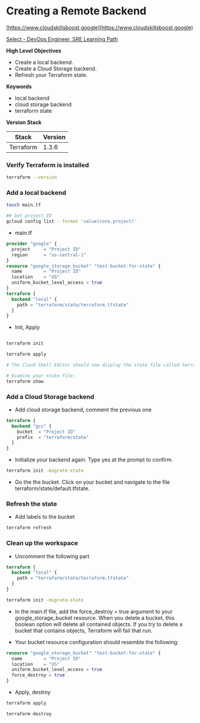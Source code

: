 # Creating a Remote Backend

[https://www.cloudskillsboost.google](https://www.cloudskillsboost.google)

[Select - DevOps Engineer, SRE Learning Path](https://www.cloudskillsboost.google/paths)

**High Level Objectives**

- Create a local backend.
- Create a Cloud Storage backend.
- Refresh your Terraform state.

**Keywords**

- local backend
- cloud storage backend
- terraform state

**Version Stack**

| Stack     | Version |
|-----------|---------|
| Terraform | 1.3.6   |




### Verify Terraform is installed

```bash
terraform --version
```

### Add a local backend

```bash
touch main.tf

## Get project ID
gcloud config list --format 'value(core.project)'
```

- main.tf

```terraform
provider "google" {
  project     = "Project ID"
  region      = "us-central-1"
}
resource "google_storage_bucket" "test-bucket-for-state" {
  name        = "Project ID"
  location    = "US"
  uniform_bucket_level_access = true
}
terraform {
  backend "local" {
    path = "terraform/state/terraform.tfstate"
  }
}
```

- Init, Apply

```bash

terraform init

terraform apply

# The Cloud Shell Editor should now display the state file called terraform.tfstate in the terraform/state directory.

# Examine your state file:
terraform show
```

### Add a Cloud Storage backend

- Add cloud storage backend, comment the previous one

```terraform
terraform {
  backend "gcs" {
    bucket  = "Project ID"
    prefix  = "terraform/state"
  }
}
```


- Initialize your backend again. Type yes at the prompt to confirm.

```bash
terraform init -migrate-state
```

- Go the the bucket. Click on your bucket and navigate to the file terraform/state/default.tfstate.

### Refresh the state

- Add labels to the bucket

```bash
terraform refresh
```

### Clean up the workspace

- Uncomment the following part

```terraform
terraform {
  backend "local" {
    path = "terraform/state/terraform.tfstate"
  }
}
```

```bash
terraform init -migrate-state
```

- In the main.tf file, add the force_destroy = true argument to your google_storage_bucket resource. When you delete a bucket, this boolean option will delete all contained objects.
  If you try to delete a bucket that contains objects, Terraform will fail that run.

- Your bucket resource configuration should resemble the following:

```terraform
resource "google_storage_bucket" "test-bucket-for-state" {
  name        = "Project ID"
  location    = "US"
  uniform_bucket_level_access = true
  force_destroy = true
}
```


- Apply, destroy

```bash
terraform apply

terraform destroy
```